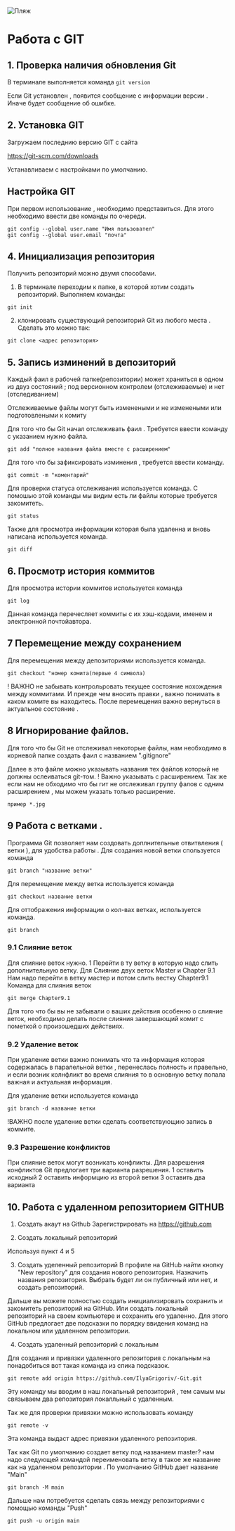 ![Пляж](737942096.jpg)
# Работа с GIT 

## 1. Проверка наличия обновления Git
В терминале выполняется команда `git version`

Если Git установлен , появится сообщение с информации версии . Иначе будет сообщение об ошибке.

## 2. Установка GIT
Загружаем последнию версию GIT c сайта

https://git-scm.com/downloads

Устанавливаем с настройками по умолчанию.

## Настройка GIT
 При первом использование , необходимо представиться.
 Для этого необходимо ввести две команды по очереди.
```
git config --global user.name "Имя пользовател"
git config --global user.email "почта"
```

## 4. Инициализация репозитория  
 Получить репозиторий можно двумя способами.
 1. В терминале переходим к папке, в которой хотим создать репозиторий. Выполняем команды:
 ```
 git init
 ```
 2. клонировать существующий репозиторий Git из любого места . Сделать это можно так:
 ```
 git clone <адрес репозитория>   
```

## 5. Запись изминений в депозиторий

Каждый фаил в рабочей папке(репозитории) может храниться в одном из двуз состояний ; под версионном контролем (отслеживаемые)
 и нет (отследиванием)

Отслеживаемые файлы могут быть изменеными и не изменеными или подготовлеными к комиту

Для того что бы  Git  начал отслеживать фаил . Требуется ввести команду с указанием нужно файла.

```
git add "полное названия файла вместе с расширением"
```
Для того что бы зафиксировать изминения , требуется ввести команду.
```
git commit -m "коментарий"
```
Для проверки статуса отслеживания используется команда. С помошью этой команды мы видим есть ли файлы которые требуется закомитеть. 
```
git status
```
Также для просмотра информации которая была удаленна и вновь написана используется команда.
```
git diff
```

## 6. Просмотр история коммитов

Для просмотра истории коммитов используется команда
```
git log
```
Данная команда перечесляет коммиты с их хэш-кодами, именем и электронной почтойавтора.
## 7 Перемещение между сохранением

Для перемещения между депозиториями используется команда.
```
git checkout "номер комита(первые 4 символа)
```
! ВАЖНО не забывать контрольровать текущее состояние нохождения между коммитами.
И прежде чем вносить правки , важно понимать в каком комите вы находитесь.
После перемещения важно вернуться в актуальное состояние .
## 8 Игнорирование файлов.

Для того что бы Git не отслеживал некоторые файлы, нам необходимо в корневой папке создать фаил с названием ".gitignore"
 
 Далее в это файле можно указывать названия тех файлов который не должны ослеиваться git-том. ! Важно указывать с расширением.
 Так же если нам не обходимо что бы гит не отслеживал группу фалов с одним расширением , мы можем указать только расширение.
 ```
 пример *.jpg
 ```
## 9 Работа с ветками .
Программа Git позволяет нам создовать доплнительные отвитвления ( ветки ), для удобства работы .
Для создания новой ветки спользуется команда
```
git branch "название ветки"
```
Для перемещение между ветка используется команда
``` 
git checkout название ветки
```
Для оттображения информации о кол-вах ветках, используется команда.
```
git branch
```

### 9.1 Слияние веток
Для слияние веток нужно.
  1 Перейти в ту ветку в которую надо слить дополнительную ветку. 
  Для Слияние двух веток Master и Chapter 9.1
  Нам надо перейти в ветку мастер и потом слить вестку Chapter9.1
  Команда для слияния веток 
  ```
  git merge Chapter9.1
  ```
  Для того что бы вы не забывали о ваших действия  особенно о слияние веток, необходимо делать после слияния завершающий комит с пометкой о произошедших действиях.

  ### 9.2 Удаление веток
  При удаление ветки важно понимать что та информация которая содержалась в паралельной ветки , перенеслась полность и правельно, и если возник колнфликт во время слияния то в основную ветку попала важная и актуальная информация.

  Для удаление ветки используется команда 
  ```
  git branch -d название ветки
  ```
  
  !ВАЖНО после удаление ветки сделать соответствующию запись в коммите.

  ### 9.3 Разрешение конфликтов
  При слияние веток могут возникать конфликты.
  Для разрешения конфликтов Git предлогает три варианта разрешения.
  1 оставить исходный 
  2 оставить информцию из второй ветки
  3 оставить два варианта

## 10. Работа с удаленном репозиторием GITHUB

1. Создать акаут на Github
Зарегистрировать на https://github.com

2. Создать локальный репозиторий

Используя пункт 4 и 5

3. Создать уделенный репозиторий
В профиле на GitHub найти кнопку "New repository" для создания нового репозитория.
Назначить названия репозитория. Выбрать будет ли он публичный или нет, и создать репозиторий.

Дальше вы можете полностью создать инициализировать сохранить и закомитеть репозиторий на GitHub. 
Или создать локальный репозиторий на своем компьютере и сохранить его удаленно.
Для этого GitHub предлогает две подсказки по порядку ввидения команд на локальном или удаленном репозитории.

4. Создать удаленный репозиторий с локальным

Для создания и привязки удаленного репозитория с локальным на понадобиться вот такая команда из спика подсказок.
```
git remote add origin https://github.com/IlyaGrigoriv/-Git.git
```
Эту команду мы вводим в наш локальный репозиторий , тем самым мы связываем два репозитория локалльный с удаленным.

Так же для проверки привязки можно использовать команду
```
git remote -v
```
Эта команда выдаст адрес привязки удаленного репозитория.

Так как Git по умолчанию создает ветку под названием master? нам надо следующей командой переименовать ветку в такое же название как на удаленном репозитории . По умолчанию GitHub дает название "Main"
```
git branch -M main
```
Дальше нам потребуется сделать связь между репозиториями с помощью команды "Push"
```
git push -u origin main
```


    
    

